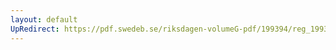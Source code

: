 ```yaml
---
layout: default
UpRedirect: https://pdf.swedeb.se/riksdagen-volumeG-pdf/199394/reg_199394/reg_199394_0326.pdf
---
```

